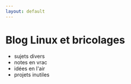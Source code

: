 ```yaml
---
layout: default
---
```


# Blog Linux et bricolages

- sujets divers
- notes en vrac
- idées en l'air
- projets inutiles



